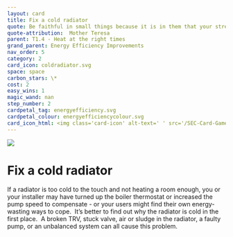 ```yaml
---
layout: card
title: Fix a cold radiator
quote: Be faithful in small things because it is in them that your strength lies.
quote-attribution:  Mother Teresa
parent: T1.4 - Heat at the right times
grand_parent: Energy Efficiency Improvements 
nav_order: 5
category: 2
card_icon: coldradiator.svg
space: space
carbon_stars: \*
cost: 2
easy_wins: 1
magic_wand: nan
step_number: 2
cardpetal_tag: energyefficiency.svg
cardpetal_colour: energyefficiencycolour.svg
card_icon_html: <img class='card-icon' alt-text=' ' src='/SEC-Card-Game/graphics/card_icons/coldradiator.svg'>
---
```


<img class='card-icon' alt-text=' ' src='/SEC-Card-Game/graphics/card_icons/coldradiator.svg'>
<h1>Fix a cold radiator</h1>

<p>If a radiator is too cold to the touch and not heating a room enough, you or your installer may have turned up the boiler thermostat or increased the pump speed to compensate - or your users might find their own energy-wasting ways to cope.  It’s better to find out why the radiator is cold in the first place.  A broken TRV, stuck valve, air or sludge in the radiator, a faulty pump, or an unbalanced system can all cause this problem.</p> 

